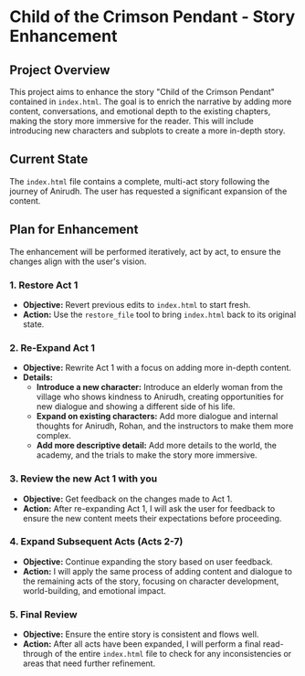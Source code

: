 # Child of the Crimson Pendant - Story Enhancement

## Project Overview

This project aims to enhance the story "Child of the Crimson Pendant" contained in `index.html`. The goal is to enrich the narrative by adding more content, conversations, and emotional depth to the existing chapters, making the story more immersive for the reader. This will include introducing new characters and subplots to create a more in-depth story.

## Current State

The `index.html` file contains a complete, multi-act story following the journey of Anirudh. The user has requested a significant expansion of the content.

## Plan for Enhancement

The enhancement will be performed iteratively, act by act, to ensure the changes align with the user's vision.

### 1. Restore Act 1
- **Objective:** Revert previous edits to `index.html` to start fresh.
- **Action:** Use the `restore_file` tool to bring `index.html` back to its original state.

### 2. Re-Expand Act 1
- **Objective:** Rewrite Act 1 with a focus on adding more in-depth content.
- **Details:**
    - **Introduce a new character:** Introduce an elderly woman from the village who shows kindness to Anirudh, creating opportunities for new dialogue and showing a different side of his life.
    - **Expand on existing characters:** Add more dialogue and internal thoughts for Anirudh, Rohan, and the instructors to make them more complex.
    - **Add more descriptive detail:** Add more details to the world, the academy, and the trials to make the story more immersive.

### 3. Review the new Act 1 with you
- **Objective:** Get feedback on the changes made to Act 1.
- **Action:** After re-expanding Act 1, I will ask the user for feedback to ensure the new content meets their expectations before proceeding.

### 4. Expand Subsequent Acts (Acts 2-7)
- **Objective:** Continue expanding the story based on user feedback.
- **Action:** I will apply the same process of adding content and dialogue to the remaining acts of the story, focusing on character development, world-building, and emotional impact.

### 5. Final Review
- **Objective:** Ensure the entire story is consistent and flows well.
- **Action:** After all acts have been expanded, I will perform a final read-through of the entire `index.html` file to check for any inconsistencies or areas that need further refinement.